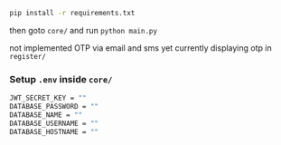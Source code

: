 ```bash
pip install -r requirements.txt 
```
then goto ```core/``` and run
```python main.py```

not implemented OTP via email and sms yet
currently displaying otp in ``register/``

### Setup ```.env``` inside ```core/```
```bash
JWT_SECRET_KEY = ""
DATABASE_PASSWORD = ""
DATABASE_NAME = ""
DATABASE_USERNAME = ""
DATABASE_HOSTNAME = ""

```
